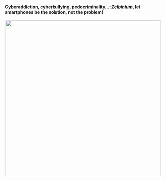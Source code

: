 
#### Cyberaddiction, cyberbullying, pedocriminality…: [*Zelbinium*](http://zelbinium.q37.info/), let smartphones be the solution, not the problem!

<p align="center">
  <img width="500" src="https://github.com/epeios-q37/epeios-q37/assets/22625704/cbac54aa-fa0d-436d-8228-32ae16e4734b">
</p>

<!--
**epeios-q37/epeios-q37** is a ✨ _special_ ✨ repository because its `README.md` (this file) appears on your GitHub profile.

Here are some ideas to get you started:

- 🔭 I’m currently working on ...
- 🌱 I’m currently learning ...
- 👯 I’m looking to collaborate on ...
- 🤔 I’m looking for help with ...
- 💬 Ask me about ...
- 📫 How to reach me: ...
- 😄 Pronouns: ...
- ⚡ Fun fact: ...
-->
